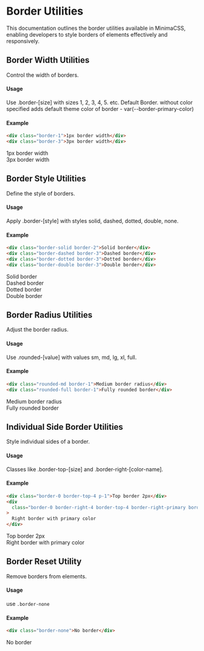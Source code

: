 # Border Utilities

This documentation outlines the border utilities available in MinimaCSS, enabling developers to style borders of elements effectively and responsively.

## Border Width Utilities

Control the width of borders.

#### Usage

Use .border-[size] with sizes 1, 2, 3, 4, 5. etc. Default Border. without color specified adds default theme color of border - var(--border-primary-color)

#### Example

```html
<div class="border-1">1px border width</div>
<div class="border-3">3px border width</div>
```

<div class="component-preview d-block">
<div class="border-1">1px border width</div>
<div class="border-3">3px border width</div>

</div>

## Border Style Utilities

Define the style of borders.

#### Usage

Apply .border-[style] with styles solid, dashed, dotted, double, none.

#### Example

```html
<div class="border-solid border-2">Solid border</div>
<div class="border-dashed border-3">Dashed border</div>
<div class="border-dotted border-3">Dotted border</div>
<div class="border-double border-3">Double border</div>
```

<div class="component-preview">
<div class="border-solid border-2">Solid border</div>
<div class="border-dashed border-3">Dashed border</div>
<div class="border-dotted border-3">Dotted border</div>
<div class="border-double border-3">Double border</div>
</div>

## Border Radius Utilities

Adjust the border radius.

#### Usage

Use .rounded-[value] with values sm, md, lg, xl, full.

#### Example

```html
<div class="rounded-md border-1">Medium border radius</div>
<div class="rounded-full border-1">Fully rounded border</div>
```

<div class="component-preview">
<div class="rounded-md border-1">Medium border radius</div>
<div class="rounded-full border-1 w-10 h-10">Fully rounded border</div>
</div>

## Individual Side Border Utilities

Style individual sides of a border.

#### Usage

Classes like .border-top-[size] and .border-right-[color-name].

#### Example

```html
<div class="border-0 border-top-4 p-1">Top border 2px</div>
<div
  class="border-0 border-right-4 border-top-4 border-right-primary border-top-warning p-1"
>
  Right border with primary color
</div>
```

<div class="component-preview">
<div class="border-0 border-top-4 p-1">Top border 2px</div>
<div class="border-0 border-right-4 border-top-4 border-right-primary border-top-warning p-1">Right border with primary color</div>
</div>

## Border Reset Utility

Remove borders from elements.

#### Usage

use `.border-none`

#### Example

```html
<div class="border-none">No border</div>
```

<div class="component-preview">
<div class="border-none">No border</div>
</div>

